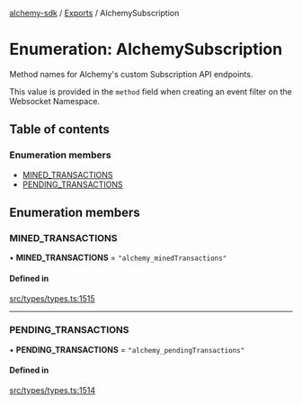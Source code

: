 [alchemy-sdk](../README.md) / [Exports](../modules.md) / AlchemySubscription

# Enumeration: AlchemySubscription

Method names for Alchemy's custom Subscription API endpoints.

This value is provided in the `method` field when creating an event filter on
the Websocket Namespace.

## Table of contents

### Enumeration members

- [MINED\_TRANSACTIONS](AlchemySubscription.md#mined_transactions)
- [PENDING\_TRANSACTIONS](AlchemySubscription.md#pending_transactions)

## Enumeration members

### MINED\_TRANSACTIONS

• **MINED\_TRANSACTIONS** = `"alchemy_minedTransactions"`

#### Defined in

[src/types/types.ts:1515](https://github.com/alchemyplatform/alchemy-sdk-js/blob/bed7d71/src/types/types.ts#L1515)

___

### PENDING\_TRANSACTIONS

• **PENDING\_TRANSACTIONS** = `"alchemy_pendingTransactions"`

#### Defined in

[src/types/types.ts:1514](https://github.com/alchemyplatform/alchemy-sdk-js/blob/bed7d71/src/types/types.ts#L1514)

